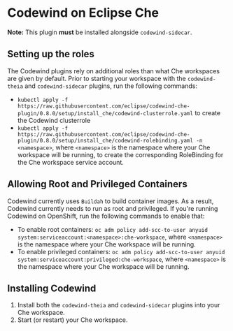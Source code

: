 # Codewind on Eclipse Che

**Note:** This plugin **must** be installed alongside `codewind-sidecar`.

## Setting up the roles

The Codewind plugins rely on additional roles than what Che workspaces are given by default. Prior to starting your workspace with the `codewind-theia` and `codewind-sidecar` plugins, run the following commands:
- `kubectl apply -f https://raw.githubusercontent.com/eclipse/codewind-che-plugin/0.8.0/setup/install_che/codewind-clusterrole.yaml` to create the Codewind clusterrole
- `kubectl apply -f https://raw.githubusercontent.com/eclipse/codewind-che-plugin/0.8.0/setup/install_che/codewind-rolebinding.yaml -n <namespace>`, where `<namespace>` is the namespace where your Che workspace will be running, to create the corresponding RoleBinding for the Che workspace service account.

## Allowing Root and Privileged Containers

Codewind currently uses `Buildah` to build container images. As a result, Codewind currently needs to run as root and privileged. If you're running Codewind on OpenShift, run the following commands to enable that:
- To enable root containers: `oc adm policy add-scc-to-user anyuid system:serviceaccount:<namespace>:che-workspace`, where `<namespace>` is the namespace where your Che workspace will be running.
- To enable privileged containers: `oc adm policy add-scc-to-user anyuid system:serviceaccount:privileged:che-workspace`, where `<namespace>` is the namespace where your Che workspace will be running.

## Installing Codewind

1. Install both the `codewind-theia` and `codewind-sidecar` plugins into your Che workspace.
2. Start (or restart) your Che workspace. 
